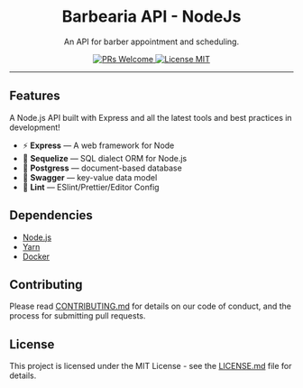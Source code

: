 <h1 align="center">

<strong>
Barbearia API - NodeJs
</strong>
</h1>

<p align="center">An API for barber appointment and scheduling.</p>

<p align="center">
  <a href="http://makeapullrequest.com">
    <img src="https://img.shields.io/badge/PRs-welcome-brightgreen.svg?style=flat-square" alt="PRs Welcome">
  </a>
  <a href="https://opensource.org/licenses/MIT">
    <img src="https://img.shields.io/badge/license-MIT-blue.svg?style=flat-square" alt="License MIT">
  </a>
</p>

<hr />

## Features

A Node.js API built with Express and all the latest tools and best practices in development!

- ⚡ **Express** — A web framework for Node
- 💾 **Sequelize** — SQL dialect ORM for Node.js
- 🍂 **Postgress** — document-based database
- 🔑 **Swagger** — key-value data model
- 💖 **Lint** — ESlint/Prettier/Editor Config

## Dependencies

- [Node.js](https://nodejs.org/en/) 
- [Yarn](https://yarnpkg.com/pt-BR/docs/install)
- [Docker](https://www.docker.com/)


## Contributing

Please read [CONTRIBUTING.md](CONTRIBUTING.md) for details on our code of conduct, and the process for submitting pull requests.

## License

This project is licensed under the MIT License - see the [LICENSE.md](LICENSE.md) file for details.

